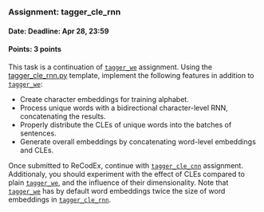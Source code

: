 ### Assignment: tagger_cle_rnn
#### Date: Deadline: Apr 28, 23:59
#### Points: 3 points

This task is a continuation of [`tagger_we`](#tagger_we) assignment. Using the
[tagger_cle_rnn.py](https://github.com/ufal/npfl114/tree/past-1819/labs/07/tagger_cle_rnn.py)
template, implement the following features in addition to [`tagger_we`](#tagger_we):
- Create character embeddings for training alphabet.
- Process unique words with a bidirectional character-level RNN, concatenating
  the results.
- Properly distribute the CLEs of unique words into the batches of sentences.
- Generate overall embeddings by concatenating word-level embeddings and CLEs.

Once submitted to ReCodEx, continue with [`tagger_cle_cnn`](#tagger_cle_cnn)
assignment. Additionaly, you should experiment with the effect of CLEs compared
to plain [`tagger_we`](#tagger_we), and the influence of their dimensionality.
Note that [`tagger_we`](#tagger_we) has by default word embeddings twice the
size of word embeddings in [`tagger_cle_rnn`](#tagger_cle_rnn).
